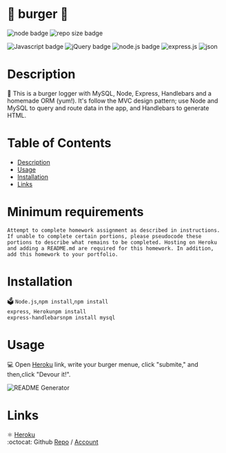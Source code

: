 # 🍔 burger 🍔

  ![node badge](https://img.shields.io/badge/node-v12.19.0-green.svg)
  ![repo size badge](https://img.shields.io/badge/reposize-57KB-blue.svg)

  ![Javascript badge](https://img.shields.io/badge/JavaScript-yellow.svg)
  ![jQuery badge](https://img.shields.io/badge/jQuery-blue.svg)
  ![node.js badge](https://img.shields.io/badge/node.js-green.svg)
  ![express.js](https://img.shields.io/badge/express.js-red.svg)
  ![json](https://img.shields.io/badge/json-orange.svg)

 
  
  
  # Description
  📝 This is a burger logger with MySQL, Node, Express, Handlebars and a homemade ORM (yum!). It's follow the MVC design pattern; use Node and MySQL to query and route data in the app, and Handlebars to generate HTML.
 

  # Table of Contents
  - [Description](#description)
  - [Usage](#usage)
  - [Installation](#installation)
  - [Links](#links)

# Minimum requirements
```
Attempt to complete homework assignment as described in instructions. If unable to complete certain portions, please pseudocode these portions to describe what remains to be completed. Hosting on Heroku and adding a README.md are required for this homework. In addition, add this homework to your portfolio.
```

# Installation
🗳 <code>Node.js</code>,<code>npm install</code>,<code>npm install express</code>,<code> Heroku</code><code>npm install express-handlebars</code><code>npm install mysql</code>

# Usage
💻 Open [Heroku](https://burger--handlebars.herokuapp.com/burgers) link, write your burger menue, click "submite," and then,click "Devour it!".  

![README Generator](public/assets/burger) 
  
# Links
:atom_symbol: [Heroku](https://burger--handlebars.herokuapp.com/burgers)<br />
:octocat: Github [Repo](https://github.com/jmorris107/burger) / [Account](https://github.com/)<br />
<br />
  